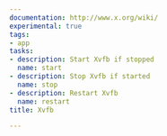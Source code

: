 ```yaml
---
documentation: http://www.x.org/wiki/
experimental: true
tags:
- app
tasks:
- description: Start Xvfb if stopped
  name: start
- description: Stop Xvfb if started
  name: stop
- description: Restart Xvfb
  name: restart
title: Xvfb

---
```

